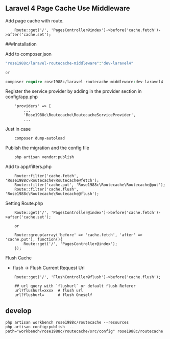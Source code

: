 ## Laravel 4 Page Cache Use Middleware

Add page cache with route.

````
    Route::get('/', 'PagesController@index')->before('cache.fetch')->after('cache.set');
````

###Installation

Add to composer.json

```php
"rose1988c/laravel-routecache-middleware":"dev-laravel4"

or

composer require rose1988c/laravel-routecache-middleware:dev-laravel4

```

Register the service provider by adding in the provider section in config/app.php

````
    'providers' => [
        ...
        'Rose1988c\Routecache\RoutecacheServiceProvider',
        ...
````

Just in case

````
    composer dump-autoload
````

Publish the migration and the config file

````
    php artisan vendor:publish
````

Add to app/filters.php

````
    Route::filter('cache.fetch', 'Rose1988c\Routecache\Routecache@fetch');
    Route::filter('cache.put', 'Rose1988c\Routecache\Routecache@put');
    Route::filter('cache.flush', 'Rose1988c\Routecache\Routecache@flush');

````

Setting Route.php

````
    Route::get('/', 'PagesController@index')->before('cache.fetch')->after('cache.set');

    or

    Route::group(array('before' => 'cache.fetch', 'after' => 'cache.put'), function(){
        Route::get('/', 'PagesController@index');
    });
````

Flush Cache

* flush        -> Flush Current Request Url

````
    Route::get('/', 'FlushController@flush')->before('cache.flush');

    ## url query with `flushurl` or default flush Referer
    url?flushurl=xxxx  # flush url
    url?flushurl=      # flush Oneself

````


## develop

````
php artisan workbench rose1988c/routecache --resources
php artisan config:publish  --path="workbench/rose1988c/routecache/src/config" rose1988c/routecache
````